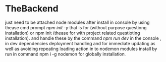 # TheBackend
<p>just need to be attached node modules after install in console by using thease cmd prompt <span><i>npm init -y</i></span> that is for (without purpose questiong installation) or <span>npm init</span> (thease for with project related questioting installation).
and handle these by the command <span><i>npm run dev</i></span> in the console , 
in dev dependencies deployment handling and for immediate updating as well as avoiding repeating loading action in to nodemon modules install by run in command <span>npm i -g nodemon</span> for globally installation.  

</p>
